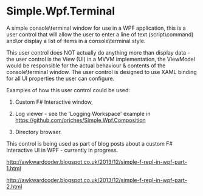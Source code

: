 Simple.Wpf.Terminal
===================

A simple console\\terminal window for use in a WPF application, this is a user control that will allow the user to enter a line of text (script\\command) and\or display a list of items in a console\\terminal style.

This user control does NOT actually do anything more than display data - the user control is the View (UI) in a MVVM implementation, the ViewModel would be responsible for the actual behaviour & contents of the console\\terminal window. The user control is designed to use XAML binding for all UI properties the user can configure.

Examples of how this user control could be used:

1.  Custom F# Interactive window,

2.  Log viewer - see the 'Logging Workspace' example in https://github.com/oriches/Simple.Wpf.Composition

3.  Directory browser.


This control is being used as part of blog posts about a custom F# Interactive UI in WPF - currently in progress.

http://awkwardcoder.blogspot.co.uk/2013/12/simple-f-repl-in-wpf-part-1.html

http://awkwardcoder.blogspot.co.uk/2013/12/simple-f-repl-in-wpf-part-2.html
